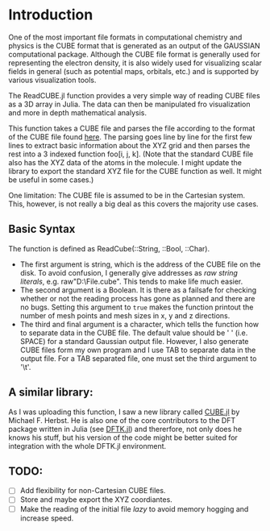 # Introduction

One of the most important file formats in computational chemistry and physics is the CUBE
format that is generated as an output of the GAUSSIAN computational package.
Although the CUBE file format is generally used for representing the electron density, it
is also widely used for visualizing scalar fields in general (such as potential maps,
orbitals, etc.) and is supported by various visualization tools.

The ReadCUBE.jl function provides a very simple way of reading CUBE files as a 3D array in
Julia. The data can then be manipulated fro visualization and more in depth mathematical
analysis.

This function takes a CUBE file and parses the file according to the format of the CUBE
file found [here](https://paulbourke.net/dataformats/cube/). The parsing goes line by
line for the first few lines to extract basic information about the XYZ grid and then
parses the rest into a 3 indexed function foo[i, j, k].
(Note that the standard CUBE file also has the XYZ data of the atoms in the molecule. I
might update the library to export the standard XYZ file for the CUBE function as well. It
might be useful in some cases.)

One limitation: The CUBE file is assumed to be in the Cartesian system.
This, however, is not really a big deal as this covers the majority use cases.

## Basic Syntax
The function is defined as ReadCube(::String, ::Bool, ::Char).
- The first argument is string, which is the address of the CUBE file on the disk. To
  avoid confusion, I generally give addresses as _raw string literals_,
  e.g. raw"D:\File.cube". This tends to make life much easier.
- The second argument is a Boolean. It is there as a failsafe for checking whether or not
  the reading process has gone as planned and there are no bugs. Setting this argument to
  `true` makes the function printout the number of mesh points and mesh sizes in x, y and
  z directions.
- The third and final argument is a character, which tells the function how to separate
  data in the CUBE file. The default value should be ' ' (i.e. SPACE) for a standard
  Gaussian output file. However, I also generate CUBE files form my own program and I use
  TAB to separate data in the output file. For a TAB separated file, one must set the
  third argument to '\t'.

## A similar library:
As I was uploading this function, I saw a new library called
[CUBE.jl](https://github.com/mfherbst/CUBE.jl) by Michael F. Herbst. He is also one of the
core contributors to the DFT package written in Julia (see
[DFTK.jl](https://github.com/JuliaMolSim/DFTK.jl)) and thererfore, not only does he knows
his stuff, but his version of the code might be better suited for integration with the
whole DFTK.jl environment.

## TODO:
- [ ] Add flexibility for non-Cartesian CUBE files.
- [ ] Store and maybe export the XYZ coordiantes.
- [ ] Make the reading of the initial file *lazy* to avoid memory hogging and increase speed.
